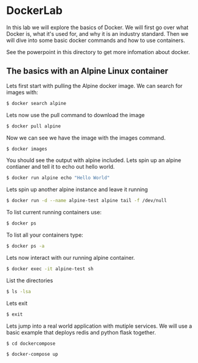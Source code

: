 # DockerLab

In this lab we will explore the basics of Docker. We will first go over what Docker is, what it's used for, and why it is an industry standard. Then we will dive into some basic docker commands and how to use containers.

See the powerpoint in this directory to get more infomation about docker.

## The basics with an Alpine Linux container

Lets first start with pulling the Alpine docker image.
We can search for images with:
```bash
$ docker search alpine
```
Lets now use the pull command to download the image

```bash
$ docker pull alpine 
```
Now we can see we have the image with the images command.
```bash
$ docker images
```
You should see the output with alpine included.
Lets spin up an alpine contianer and tell it to echo out hello world.
```bash
$ docker run alpine echo "Hello World"
```
Lets spin up another alpine instance and leave it running
```bash
$ docker run -d --name alpine-test alpine tail -f /dev/null
```
To list current running containers use:
```bash
$ docker ps
```
To list all your containers type:
```bash
$ docker ps -a
```
Lets now interact with our running alpine container.
```bash
$ docker exec -it alpine-test sh
```
List the directories
```bash
$ ls -lsa
```
Lets exit
```bash
$ exit
```


Lets jump into a real world application with mutiple services.
We will use a basic example that deploys redis and python flask together.

```bash
$ cd dockercompose
```

```bash
$ docker-compose up

